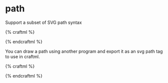 # path

Support a subset of SVG path syntax

{% craftml %}
<craft>
  <!-- rectangle -->
  <path d="M10 10 h 10 v 10 h -10 z"/>

  <!-- triangle -->
  <path d="M30 10 l 10 10 l 10 -10 z"/>
</craft>
{% endcraftml %}


You can draw a path using another program and export it as an svg path tag to use
in craftml.

{% craftml %}

<craft>
  <path d="M425.714,298.795c-3.315-25.56-31.224-50.174-59.725-52.675c-1.32-0.116-2.678-0.175-4.035-0.175
c-7.841,0-15.145,1.899-22.876,3.909c-8.474,2.204-17.236,4.482-27.593,4.482c-24.627,0-51.939-13.673-85.951-43.03
c-15.99-13.803-37.649-30.563-60.579-48.309c-35.625-27.57-72.464-56.078-92.513-76.923c-0.966-1.005-2.134-2.422-3.485-4.063
c-5.524-6.71-13.871-16.849-23.975-16.849c-7.007,0-13.556,4.88-19.463,14.506c-17.969,29.272-40.64,92.412-11.632,143.381
c22.454,39.516,27.952,104.224,29.102,123.114c0.583,9.583,7.556,12.261,11.214,12.338h33.836c6.576,0,10.445-4.408,10.615-12.095
c0.141-6.393,0.801-30.128,3.351-67.172c2.102-30.806,8.488-34.369,13.109-34.369c10.056,0,27.157,16.668,50.825,39.738
c15.363,14.975,34.483,33.61,56.618,52.296c19.095,16.12,42.025,23.956,70.1,23.956c36.682,0,74.746-13.709,105.331-24.725
l2.09-0.752C418.524,328.739,427.869,315.404,425.714,298.795z"/>
</craft>

{% endcraftml %}
